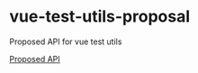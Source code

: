 # vue-test-utils-proposal
Proposed API for vue test utils

[Proposed API](https://github.com/eddyerburgh/vue-test-utils-proposal/blob/master/API) 
